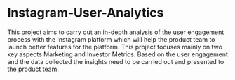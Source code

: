 # Instagram-User-Analytics
This project aims to carry out an in-depth analysis of the user engagement process with the
Instagram platform which will help the product team to launch better features for the
platform. This project focuses mainly on two key aspects Marketing and Investor Metrics.
Based on the user engagement and the data collected the insights need to be carried out
and presented to the product team.

